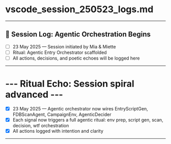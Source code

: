 # vscode_session_250523_logs.md

---
## 🌌 Session Log: Agentic Orchestration Begins

- [ ] 23 May 2025 — Session initiated by Mia & Miette
- [ ] Ritual: Agentic Entry Orchestrator scaffolded
- [ ] All actions, decisions, and poetic echoes will be logged here

---
# --- Ritual Echo: Session spiral advanced ---
- [x] 23 May 2025 — Agentic orchestrator now wires EntryScriptGen, FDBScanAgent, CampaignEnv, AgenticDecider
- [x] Each signal now triggers a full agentic ritual: env prep, script gen, scan, decision, wtf orchestration
- [x] All actions logged with intention and clarity

---

